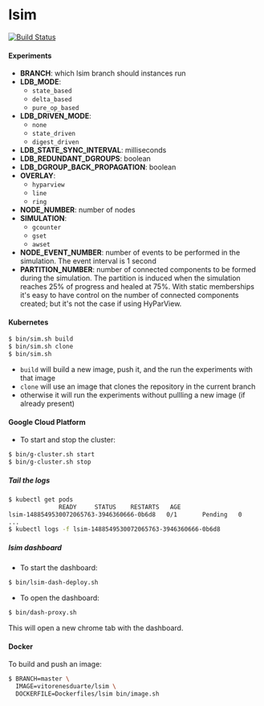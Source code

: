 # lsim

[![Build Status](https://travis-ci.org/vitorenesduarte/lsim.svg?branch=master)](https://travis-ci.org/vitorenesduarte/lsim/)


#### Experiments

- __BRANCH__: which lsim branch should instances run
- __LDB_MODE__:
  - `state_based`
  - `delta_based`
  - `pure_op_based`
- __LDB_DRIVEN_MODE__:
  - `none`
  - `state_driven`
  - `digest_driven`
- __LDB_STATE_SYNC_INTERVAL__: milliseconds
- __LDB_REDUNDANT_DGROUPS__: boolean
- __LDB_DGROUP_BACK_PROPAGATION__: boolean
- __OVERLAY__:
  - `hyparview`
  - `line`
  - `ring`
- __NODE_NUMBER__: number of nodes
- __SIMULATION__:
  - `gcounter`
  - `gset`
  - `awset`
- __NODE_EVENT_NUMBER__: number of events to be performed in
the simulation. The event interval is 1 second
- __PARTITION_NUMBER__: number of connected components to be formed
during the simulation. The partition is induced when the simulation
reaches 25% of progress and healed at 75%. With static memberships
it's easy to have control on the number of connected components
created; but it's not the case if using HyParView.


#### Kubernetes

```bash
$ bin/sim.sh build
$ bin/sim.sh clone
$ bin/sim.sh
```

- `build` will build a new image, push it, and the run the experiments with that image
- `clone` will use an image that clones the repository in the current branch
- otherwise it will run the experiments without pullling a new image (if already present)


#### Google Cloud Platform

- To start and stop the cluster:

```bash
$ bin/g-cluster.sh start
$ bin/g-cluster.sh stop
```

##### Tail the logs

```bash
$ kubectl get pods
              READY     STATUS    RESTARTS   AGE
lsim-1488549530072065763-3946360666-0b6d8   0/1       Pending   0
...
$ kubectl logs -f lsim-1488549530072065763-3946360666-0b6d8
```


##### lsim dashboard

- To start the dashboard:
```bash
$ bin/lsim-dash-deploy.sh
```

- To open the dashboard:

```bash
$ bin/dash-proxy.sh
```

This will open a new chrome tab with the dashboard.


#### Docker
To build and push an image:

```bash
$ BRANCH=master \
  IMAGE=vitorenesduarte/lsim \
  DOCKERFILE=Dockerfiles/lsim bin/image.sh
```
